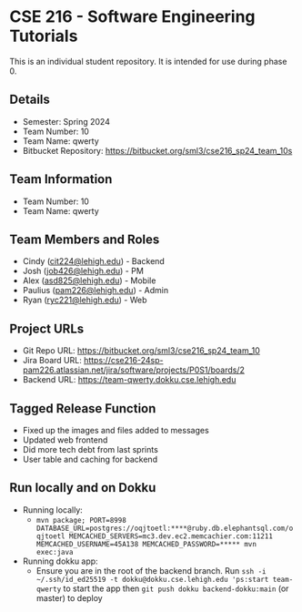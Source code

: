 # CSE 216 - Software Engineering Tutorials
This is an individual student repository. It is intended for use during phase 0.

## Details
- Semester: Spring 2024
- Team Number: 10
- Team Name: qwerty
- Bitbucket Repository: https://bitbucket.org/sml3/cse216_sp24_team_10s

## Team Information

- Team Number: 10
- Team Name: qwerty

## Team Members and Roles

- Cindy (cit224@lehigh.edu) - Backend
- Josh (job426@lehigh.edu) - PM
- Alex (asd825@lehigh.edu) - Mobile
- Paulius (pam226@lehigh.edu) - Admin
- Ryan (ryc221@lehigh.edu) - Web

## Project URLs

- Git Repo URL: https://bitbucket.org/sml3/cse216_sp24_team_10
- Jira Board URL: https://cse216-24sp-pam226.atlassian.net/jira/software/projects/P0S1/boards/2
- Backend URL: https://team-qwerty.dokku.cse.lehigh.edu

## Tagged Release Function

- Fixed up the images and files added to messages 
- Updated web frontend
- Did more tech debt from last sprints
- User table and caching for backend

## Run locally and on Dokku
* Running locally: 
    * `mvn package; PORT=8998 DATABASE_URL=postgres://oqjtoetl:****@ruby.db.elephantsql.com/oqjtoetl MEMCACHED_SERVERS=mc3.dev.ec2.memcachier.com:11211 MEMCACHED_USERNAME=45A138 MEMCACHED_PASSWORD=***** mvn exec:java`
* Running dokku app: 
    * Ensure you are in the root of the backend branch. Run `ssh -i ~/.ssh/id_ed25519 -t dokku@dokku.cse.lehigh.edu 'ps:start team-qwerty` to start the app then `git push dokku backend-dokku:main` (or master) to deploy
